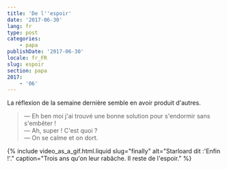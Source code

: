 ```yaml
---
title: 'De l''espoir'
date: '2017-06-30'
lang: fr
type: post
categories:
    - papa
publishDate: '2017-06-30'
locale: fr_FR
slug: espoir
section: papa
2017:
    - '06'
---
```


La réflexion de la semaine dernière semble en avoir produit d'autres.

<!--more-->

> — Eh ben moi j'ai trouvé une bonne solution pour s'endormir sans s'embêter !  
> — Ah, super ! C'est quoi ?  
> — On se calme et on dort.

{% include video_as_a_gif.html.liquid
    slug="finally"
    alt="Starloard dit :'Enfin !'."
    caption="Trois ans qu'on leur rabâche. Il reste de l'espoir."
%}
